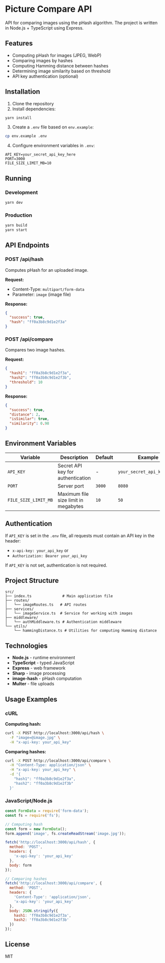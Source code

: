 # Picture Compare API

API for comparing images using the pHash algorithm. The project is written in Node.js + TypeScript using Express.

## Features

- Computing pHash for images (JPEG, WebP)
- Comparing images by hashes
- Computing Hamming distance between hashes
- Determining image similarity based on threshold
- API key authentication (optional)

## Installation

1. Clone the repository
2. Install dependencies:
```bash
yarn install
```

3. Create a `.env` file based on `env.example`:
```bash
cp env.example .env
```

4. Configure environment variables in `.env`:
```env
API_KEY=your_secret_api_key_here
PORT=3000
FILE_SIZE_LIMIT_MB=10
```

## Running

### Development
```bash
yarn dev
```

### Production
```bash
yarn build
yarn start
```

## API Endpoints

### POST /api/hash
Computes pHash for an uploaded image.

**Request:**
- Content-Type: `multipart/form-data`
- Parameter: `image` (image file)

**Response:**
```json
{
  "success": true,
  "hash": "ff0a3b8c9d1e2f3a"
}
```

### POST /api/compare
Compares two image hashes.

**Request:**
```json
{
  "hash1": "ff0a3b8c9d1e2f3a",
  "hash2": "ff0a3b8c9d1e2f3b",
  "threshold": 10
}
```

**Response:**
```json
{
  "success": true,
  "distance": 2,
  "isSimilar": true,
  "similarity": 0.98
}
```

## Environment Variables

| Variable | Description | Default | Example |
|----------|-------------|---------|---------|
| `API_KEY` | Secret API key for authentication | - | `your_secret_api_key_here` |
| `PORT` | Server port | `3000` | `8080` |
| `FILE_SIZE_LIMIT_MB` | Maximum file size limit in megabytes | `10` | `50` |

## Authentication

If `API_KEY` is set in the `.env` file, all requests must contain an API key in the header:

- `x-api-key: your_api_key` or
- `Authorization: Bearer your_api_key`

If `API_KEY` is not set, authentication is not required.

## Project Structure

```
src/
├── index.ts              # Main application file
├── routes/
│   └── imageRoutes.ts   # API routes
├── services/
│   └── imageService.ts  # Service for working with images
├── middleware/
│   └── authMiddleware.ts # Authentication middleware
└── utils/
    └── hammingDistance.ts # Utilities for computing Hamming distance
```

## Technologies

- **Node.js** - runtime environment
- **TypeScript** - typed JavaScript
- **Express** - web framework
- **Sharp** - image processing
- **image-hash** - pHash computation
- **Multer** - file uploads

## Usage Examples

### cURL

**Computing hash:**
```bash
curl -X POST http://localhost:3000/api/hash \
  -F "image=@image.jpg" \
  -H "x-api-key: your_api_key"
```

**Comparing hashes:**
```bash
curl -X POST http://localhost:3000/api/compare \
  -H "Content-Type: application/json" \
  -H "x-api-key: your_api_key" \
  -d '{
    "hash1": "ff0a3b8c9d1e2f3a",
    "hash2": "ff0a3b8c9d1e2f3b"
  }'
```

### JavaScript/Node.js

```javascript
const FormData = require('form-data');
const fs = require('fs');

// Computing hash
const form = new FormData();
form.append('image', fs.createReadStream('image.jpg'));

fetch('http://localhost:3000/api/hash', {
  method: 'POST',
  headers: {
    'x-api-key': 'your_api_key'
  },
  body: form
});

// Comparing hashes
fetch('http://localhost:3000/api/compare', {
  method: 'POST',
  headers: {
    'Content-Type': 'application/json',
    'x-api-key': 'your_api_key'
  },
  body: JSON.stringify({
    hash1: 'ff0a3b8c9d1e2f3a',
    hash2: 'ff0a3b8c9d1e2f3b'
  })
});
```

## License

MIT
